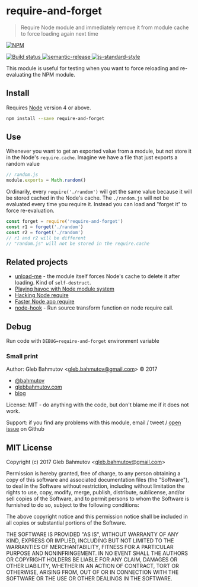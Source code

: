 # require-and-forget

> Require Node module and immediately remove it from module cache to force loading again next time

[![NPM][npm-icon] ][npm-url]

[![Build status][ci-image] ][ci-url]
[![semantic-release][semantic-image] ][semantic-url]
[![js-standard-style][standard-image]][standard-url]

This module is useful for testing when you want to force reloading and re-evaluating the
NPM module.

## Install

Requires [Node](https://nodejs.org/en/) version 4 or above.

```sh
npm install --save require-and-forget
```

## Use

Whenever you want to get an exported value from a module, but not store it in
the Node's `require.cache`. Imagine we have a file that just exports a random value

```js
// random.js
module.exports = Math.random()
```

Ordinarily, every `require('./random')` will get the same value because it will be stored
cached in the Node's cache. The `./random.js` will not be evaluated every time you require it.
Instead you can load and "forget it" to force re-evaluation.

```js
const forget = require('require-and-forget')
const r1 = forget('./random')
const r2 = forget('./random')
// r1 and r2 will be different
// "random.js" will not be stored in the require.cache
```

## Related projects

* [unload-me](https://github.com/bahmutov/unload-me) - the module itself forces Node's cache
  to delete it after loading. Kind of `self-destruct`.
* [Playing havoc with Node module system](https://glebbahmutov.com/blog/playing-havoc-with-node-module-system/)
* [Hacking Node require](https://glebbahmutov.com/blog/hacking-node-require/)
* [Faster Node app require](https://glebbahmutov.com/blog/faster-node-app-require/)
* [node-hook](https://github.com/bahmutov/node-hook) - Run source transform function on node require call.

## Debug

Run code with `DEBUG=require-and-forget` environment variable

### Small print

Author: Gleb Bahmutov &lt;gleb.bahmutov@gmail.com&gt; &copy; 2017

* [@bahmutov](https://twitter.com/bahmutov)
* [glebbahmutov.com](https://glebbahmutov.com)
* [blog](https://glebbahmutov.com/blog)

License: MIT - do anything with the code, but don't blame me if it does not work.

Support: if you find any problems with this module, email / tweet /
[open issue](https://github.com/bahmutov/require-and-forget/issues) on Github

## MIT License

Copyright (c) 2017 Gleb Bahmutov &lt;gleb.bahmutov@gmail.com&gt;

Permission is hereby granted, free of charge, to any person
obtaining a copy of this software and associated documentation
files (the "Software"), to deal in the Software without
restriction, including without limitation the rights to use,
copy, modify, merge, publish, distribute, sublicense, and/or sell
copies of the Software, and to permit persons to whom the
Software is furnished to do so, subject to the following
conditions:

The above copyright notice and this permission notice shall be
included in all copies or substantial portions of the Software.

THE SOFTWARE IS PROVIDED "AS IS", WITHOUT WARRANTY OF ANY KIND,
EXPRESS OR IMPLIED, INCLUDING BUT NOT LIMITED TO THE WARRANTIES
OF MERCHANTABILITY, FITNESS FOR A PARTICULAR PURPOSE AND
NONINFRINGEMENT. IN NO EVENT SHALL THE AUTHORS OR COPYRIGHT
HOLDERS BE LIABLE FOR ANY CLAIM, DAMAGES OR OTHER LIABILITY,
WHETHER IN AN ACTION OF CONTRACT, TORT OR OTHERWISE, ARISING
FROM, OUT OF OR IN CONNECTION WITH THE SOFTWARE OR THE USE OR
OTHER DEALINGS IN THE SOFTWARE.

[npm-icon]: https://nodei.co/npm/require-and-forget.svg?downloads=true
[npm-url]: https://npmjs.org/package/require-and-forget
[ci-image]: https://travis-ci.org/bahmutov/require-and-forget.svg?branch=master
[ci-url]: https://travis-ci.org/bahmutov/require-and-forget
[semantic-image]: https://img.shields.io/badge/%20%20%F0%9F%93%A6%F0%9F%9A%80-semantic--release-e10079.svg
[semantic-url]: https://github.com/semantic-release/semantic-release
[standard-image]: https://img.shields.io/badge/code%20style-standard-brightgreen.svg
[standard-url]: http://standardjs.com/
